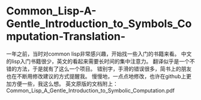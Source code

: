 # Common_Lisp-A-Gentle_Introduction_to_Symbols_Computation-Translation-
一年之前，当时对common lisp非常感兴趣，开始找一些入门的书籍来看。
中文的lisp入门书籍很少，英文的看起来需要长时间的集中注意力。
翻译似乎是一个不错的方法，于是就有了这么一个项目。
错别字，手滑的错误很多，简书上的朋友也在不断用修改建议的方式提醒我。
慢慢地，一点点地修改，也许在github上更加方便一些，我这么想。
英文原版的文档附上：Common_Lisp_A_Gentle_Introduction_to_Symbolic_Computation.pdf